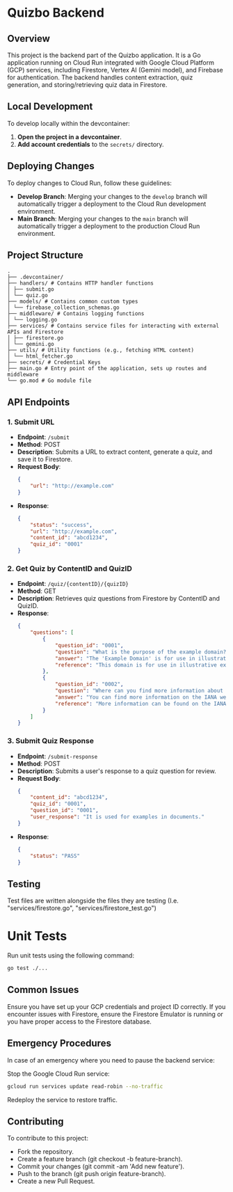 # Quizbo Backend

## Overview

This project is the backend part of the Quizbo application. It is a Go application running on Cloud Run integrated with Google Cloud Platform (GCP) services, including Firestore, Vertex AI (Gemini model), and Firebase for authentication. The backend handles content extraction, quiz generation, and storing/retrieving quiz data in Firestore.

## Local Development

To develop locally within the devcontainer:

1. **Open the project in a devcontainer**.
2. **Add account credentials** to the `secrets/` directory.

## Deploying Changes

To deploy changes to Cloud Run, follow these guidelines:

- **Develop Branch**: Merging your changes to the `develop` branch will automatically trigger a deployment to the Cloud Run development environment.
- **Main Branch**: Merging your changes to the `main` branch will automatically trigger a deployment to the production Cloud Run environment.

## Project Structure
```
.
├── .devcontainer/
├── handlers/ # Contains HTTP handler functions
│ ├── submit.go
│ └── quiz.go
├── models/ # Contains common custom types
│ └── firebase_collection_schemas.go
├── middleware/ # Contains logging functions
│ └── logging.go
├── services/ # Contains service files for interacting with external APIs and Firestore
│ ├── firestore.go
│ └── gemini.go
├── utils/ # Utility functions (e.g., fetching HTML content)
│ └── html_fetcher.go
├── secrets/ # Credential Keys
├── main.go # Entry point of the application, sets up routes and middleware
└── go.mod # Go module file
```

## API Endpoints

### 1. Submit URL

- **Endpoint**: `/submit`
- **Method**: POST
- **Description**: Submits a URL to extract content, generate a quiz, and save it to Firestore.
- **Request Body**:
    ```json
    {
        "url": "http://example.com"
    }
    ```
- **Response**:
    ```json
    {
        "status": "success",
        "url": "http://example.com",
        "content_id": "abcd1234",
        "quiz_id": "0001"
    }
    ```

### 2. Get Quiz by ContentID and QuizID
- **Endpoint**: `/quiz/{contentID}/{quizID}`
- **Method**: GET
- **Description**: Retrieves quiz questions from Firestore by ContentID and QuizID.
- **Response**:
    ```json
    {
        "questions": [
            {
                "question_id": "0001",
                "question": "What is the purpose of the example domain?",
                "answer": "The 'Example Domain' is for use in illustrative examples in documents.",
                "reference": "This domain is for use in illustrative examples in documents. You may use this domain in literature without prior coordination or asking for permission."
            },
            {
                "question_id": "0002",
                "question": "Where can you find more information about the example domain?",
                "answer": "You can find more information on the IANA website.",
                "reference": "More information can be found on the IANA website."
            }
        ]
    }
    ```

### 3. Submit Quiz Response

- **Endpoint**: `/submit-response`
- **Method**: POST
- **Description**: Submits a user's response to a quiz question for review.
- **Request Body**:
    ```json
    {
        "content_id": "abcd1234",
        "quiz_id": "0001",
        "question_id": "0001",
        "user_response": "It is used for examples in documents."
    }
    ```
- **Response**:
    ```json
    {
        "status": "PASS"
    }
    ```


## Testing
Test files are written alongside the files they are testing (I.e. "services/firestore.go", "services/firestore_test.go")
# Unit Tests
Run unit tests using the following command:
```sh
go test ./...
```

## Common Issues
Ensure you have set up your GCP credentials and project ID correctly.
If you encounter issues with Firestore, ensure the Firestore Emulator is running or you have proper access to the Firestore database.

## Emergency Procedures
In case of an emergency where you need to pause the backend service:

Stop the Google Cloud Run service:

```sh
gcloud run services update read-robin --no-traffic
```
Redeploy the service to restore traffic.

## Contributing
To contribute to this project:

- Fork the repository.
- Create a feature branch (git checkout -b feature-branch).
- Commit your changes (git commit -am 'Add new feature').
- Push to the branch (git push origin feature-branch).
- Create a new Pull Request.